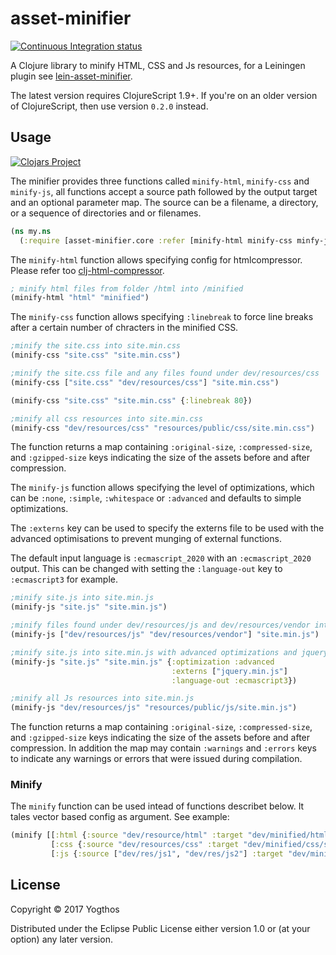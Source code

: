 # asset-minifier

[![Continuous Integration status](https://secure.travis-ci.org/yogthos/asset-minifier.png)](http://travis-ci.org/yogthos/asset-minifier)

A Clojure library to minify HTML, CSS and Js resources, for a Leiningen plugin see [lein-asset-minifier](https://github.com/yogthos/lein-asset-minifier).

The latest version requires ClojureScript 1.9+. If you're on an older version of ClojureScript, then use version `0.2.0` instead.

## Usage

[![Clojars Project](http://clojars.org/asset-minifier/latest-version.svg)](http://clojars.org/asset-minifier)

The minifier provides three functions called `minify-html`, `minify-css` and `minify-js`, all functions accept a source path followed by the output target and an optional parameter map. The source can be a filename, a directory, or a sequence of directories and or filenames.

```clojure
(ns my.ns
  (:require [asset-minifier.core :refer [minify-html minify-css minfy-js minify]]))
```

The `minify-html` function allows specifying config for htmlcompressor. Please refer too [clj-html-compressor](https://github.com/Atsman/clj-html-compressor).

```clojure
; minify html files from folder /html into /minified
(minify-html "html" "minified")
```

The `minify-css` function allows specifying `:linebreak` to force line breaks after a certain number of chracters in the minified CSS.

```clojure
;minify the site.css into site.min.css
(minify-css "site.css" "site.min.css")

;minify the site.css file and any files found under dev/resources/css
(minify-css ["site.css" "dev/resources/css"] "site.min.css")

(minify-css "site.css" "site.min.css" {:linebreak 80})

;minify all css resources into site.min.css
(minify-css "dev/resources/css" "resources/public/css/site.min.css")
```
The function returns a map containing `:original-size`, `:compressed-size`, and `:gzipped-size` keys indicating the size of the assets before and after compression.


The `minify-js` function allows specifying the level of optimizations, which can be `:none`, `:simple`, `:whitespace` or `:advanced` and defaults to simple optimizations.

The `:externs` key can be used to specify the externs file to be used with the advanced optimisations to prevent munging of external functions.

The default input language is `:ecmascript_2020` with an `:ecmascript_2020` output. This can be changed with setting the `:language-out` key to `:ecmascript3` for example.

```clojure
;minify site.js into site.min.js
(minify-js "site.js" "site.min.js")

;minify files found under dev/resources/js and dev/resources/vendor into site.min.js
(minify-js ["dev/resources/js" "dev/resources/vendor"] "site.min.js")

;minify site.js into site.min.js with advanced optimizations and jquery externs
(minify-js "site.js" "site.min.js" {:optimization :advanced
                                    :externs ["jquery.min.js"]
                                    :language-out :ecmascript3})

;minify all Js resources into site.min.js
(minify-js "dev/resources/js" "resources/public/js/site.min.js")
```

The function returns a map containing `:original-size`, `:compressed-size`, and `:gzipped-size` keys indicating the size of the assets before and after compression. In addition the map may contain `:warnings` and `:errors` keys to indicate any warnings or errors that were issued during compilation.

### Minify

The `minify` function can be used intead of functions describet below. It tales vector based config as argument. See example:

```clojure
(minify [[:html {:source "dev/resource/html" :target "dev/minified/html"}]
         [:css {:source "dev/resources/css" :target "dev/minified/css/styles.min.css"}]
         [:js {:source ["dev/res/js1", "dev/res/js2"] :target "dev/minified/js/script.min.js"}]])
```

## License

Copyright © 2017 Yogthos

Distributed under the Eclipse Public License either version 1.0 or (at
your option) any later version.
